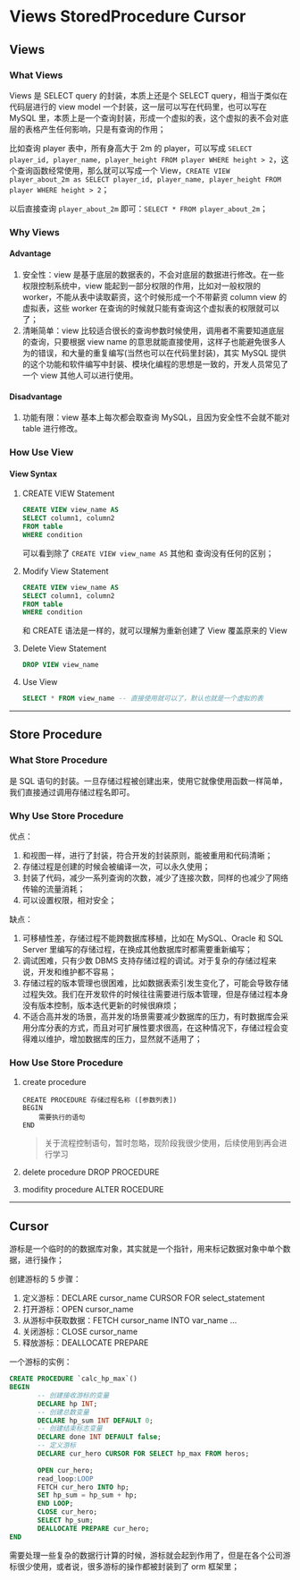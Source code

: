 # Views StoredProcedure Cursor

## Views

### What Views

Views 是 SELECT query 的封装，本质上还是个 SELECT query，相当于类似在代码层进行的 view model 一个封装，这一层可以写在代码里，也可以写在 MySQL 里，本质上是一个查询封装，形成一个虚拟的表，这个虚拟的表不会对底层的表格产生任何影响，只是有查询的作用；

比如查询 player 表中，所有身高大于 2m 的 player，可以写成 `SELECT player_id, player_name, player_height FROM player WHERE height > 2`，这个查询函数经常使用，那么就可以写成一个 View，`CREATE VIEW player_about_2m as SELECT player_id, player_name, player_height FROM player WHERE height > 2`；

以后直接查询 `player_about_2m` 即可：`SELECT * FROM player_about_2m`；

### Why Views

#### Advantage

1. 安全性：view 是基于底层的数据表的，不会对底层的数据进行修改。在一些权限控制系统中，view 能起到一部分权限的作用，比如对一般权限的 worker，不能从表中读取薪资，这个时候形成一个不带薪资 column view 的虚拟表，这些 worker 在查询的时候就只能有查询这个虚拟表的权限就可以了；
2. 清晰简单：view 比较适合很长的查询参数时候使用，调用者不需要知道底层的查询，只要根据 view name 的意思就能直接使用，这样子也能避免很多人为的错误，和大量的重复编写(当然也可以在代码里封装)，其实 MySQL 提供的这个功能和软件编写中封装、模块化编程的思想是一致的，开发人员常见了一个 view 其他人可以进行使用。

#### Disadvantage

1. 功能有限：view 基本上每次都会取查询 MySQL，且因为安全性不会就不能对 table 进行修改。

### How Use View

#### View Syntax

1. CREATE VIEW Statement
    ```sql
    CREATE VIEW view_name AS
    SELECT column1, column2
    FROM table
    WHERE condition
    ```
    可以看到除了 `CREATE VIEW view_name AS` 其他和 查询没有任何的区别；

2. Modify View Statement
    ```sql
    CREATE VIEW view_name AS
    SELECT column1, column2
    FROM table
    WHERE condition
    ```
    和 CREATE 语法是一样的，就可以理解为重新创建了 View 覆盖原来的 View
3. Delete View Statement
    ```sql
    DROP VIEW view_name
    ```
4. Use View
    ```sql
    SELECT * FROM view_name -- 直接使用就可以了，默认也就是一个虚拟的表
    ```

---

## Store Procedure

### What Store Procedure

是 SQL 语句的封装。一旦存储过程被创建出来，使用它就像使用函数一样简单，我们直接通过调用存储过程名即可。

### Why Use Store Procedure

优点：
1. 和视图一样，进行了封装，符合开发的封装原则，能被重用和代码清晰；
2. 存储过程是创建的时候会被编译一次，可以永久使用；
3. 封装了代码，减少一系列查询的次数，减少了连接次数，同样的也减少了网络传输的流量消耗；
4. 可以设置权限，相对安全；

缺点：
1. 可移植性差，存储过程不能跨数据库移植，比如在 MySQL、Oracle 和 SQL Server 里编写的存储过程，在换成其他数据库时都需要重新编写；
2. 调试困难，只有少数 DBMS 支持存储过程的调试。对于复杂的存储过程来说，开发和维护都不容易；
3. 存储过程的版本管理也很困难，比如数据表索引发生变化了，可能会导致存储过程失效。我们在开发软件的时候往往需要进行版本管理，但是存储过程本身没有版本控制，版本迭代更新的时候很麻烦；
4. 不适合高并发的场景，高并发的场景需要减少数据库的压力，有时数据库会采用分库分表的方式，而且对可扩展性要求很高，在这种情况下，存储过程会变得难以维护，增加数据库的压力，显然就不适用了；


### How Use Store Procedure

1. create procedure
    ```
    CREATE PROCEDURE 存储过程名称 ([参数列表])
    BEGIN
        需要执行的语句
    END
    ```

    > 关于流程控制语句，暂时忽略，现阶段我很少使用，后续使用到再会进行学习


2. delete procedure
    DROP PROCEDURE

3. modifity procedure
    ALTER ROCEDURE

---

## Cursor

游标是一个临时的的数据库对象，其实就是一个指针，用来标记数据对象中单个数据，进行操作；

创建游标的 5 步骤：

1. 定义游标：DECLARE cursor_name CURSOR FOR select_statement
2. 打开游标：OPEN cursor_name
3. 从游标中获取数据：FETCH cursor_name INTO var_name ...
4. 关闭游标：CLOSE cursor_name
5. 释放游标：DEALLOCATE PREPARE

一个游标的实例：

```sql
CREATE PROCEDURE `calc_hp_max`()
BEGIN
       -- 创建接收游标的变量
       DECLARE hp INT;  
       -- 创建总数变量 
       DECLARE hp_sum INT DEFAULT 0;
       -- 创建结束标志变量  
       DECLARE done INT DEFAULT false;
       -- 定义游标     
       DECLARE cur_hero CURSOR FOR SELECT hp_max FROM heros;
       
       OPEN cur_hero;
       read_loop:LOOP 
       FETCH cur_hero INTO hp;
       SET hp_sum = hp_sum + hp;
       END LOOP;
       CLOSE cur_hero;
       SELECT hp_sum;
       DEALLOCATE PREPARE cur_hero;
END

```

需要处理一些复杂的数据行计算的时候，游标就会起到作用了，但是在各个公司游标很少使用，或者说，很多游标的操作都被封装到了 orm 框架里；
